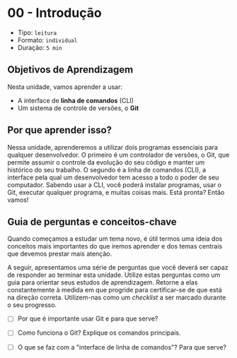 # 00 - Introdução

* Tipo: `leitura`
* Formato: `individual`
* Duração: `5 min`

## Objetivos de Aprendizagem

Nesta unidade, vamos aprender a usar:

* A interface de **linha de comandos** \(CLI\)
* Um sistema de controle de versões, o **Git**

## Por que aprender isso?

Nessa unidade, aprenderemos a utilizar dois programas essenciais para qualquer desenvolvedor. O primeiro é um controlador de versões, o Git, que permite assumir o controle da evolução do seu código e manter um histórico do seu trabalho. O segundo é a linha de comandos \(CLI\), a interface pela qual um desenvolvedor tem acesso a todo o poder de seu computador. Sabendo usar a CLI, você poderá instalar programas, usar o Git, executar qualquer programa, e muitas coisas mais. Está pronta? Então vamos!

## Guia de perguntas e conceitos-chave

Quando começamos a estudar um tema novo, é útil termos uma ideia dos conceitos mais importantes do que iremos aprender e dos temas centrais que devemos prestar mais atenção.

A seguir, apresentamos uma série de perguntas que você deverá ser capaz de responder ao terminar esta unidade. Utilize estas perguntas como um guia para orientar seus estudos de aprendizagem. Retorne a elas constantemente à medida em que progride para certificar-se de que está na direção correta. Utilizem-nas como um _checklist_ a ser marcado durante o seu progresso.

* [ ]  Por que é importante usar Git e para que serve?
* [ ]  Como funciona o Git? Explique os comandos principais.
* [ ]  O que se faz com a "interface de linha de comandos"? Para que serve?



